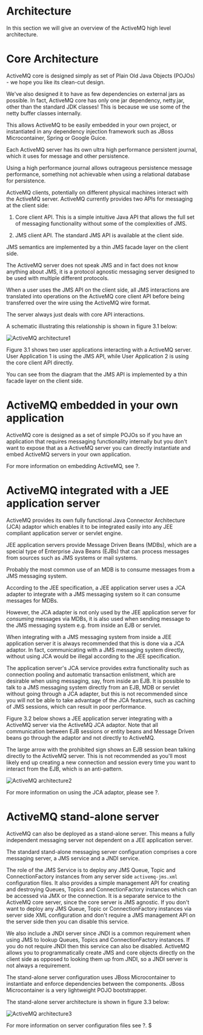Architecture
============

In this section we will give an overview of the ActiveMQ high level
architecture.

Core Architecture
=================

ActiveMQ core is designed simply as set of Plain Old Java Objects
(POJOs) - we hope you like its clean-cut design.

We've also designed it to have as few dependencies on external jars as
possible. In fact, ActiveMQ core has only one jar dependency, netty.jar,
other than the standard JDK classes! This is because we use some of the
netty buffer classes internally.

This allows ActiveMQ to be easily embedded in your own project, or
instantiated in any dependency injection framework such as JBoss
Microcontainer, Spring or Google Guice.

Each ActiveMQ server has its own ultra high performance persistent
journal, which it uses for message and other persistence.

Using a high performance journal allows outrageous persistence message
performance, something not achievable when using a relational database
for persistence.

ActiveMQ clients, potentially on different physical machines interact
with the ActiveMQ server. ActiveMQ currently provides two APIs for
messaging at the client side:

1.  Core client API. This is a simple intuitive Java API that allows the
    full set of messaging functionality without some of the complexities
    of JMS.

2.  JMS client API. The standard JMS API is available at the client
    side.

JMS semantics are implemented by a thin JMS facade layer on the client
side.

The ActiveMQ server does not speak JMS and in fact does not know
anything about JMS, it is a protocol agnostic messaging server designed
to be used with multiple different protocols.

When a user uses the JMS API on the client side, all JMS interactions
are translated into operations on the ActiveMQ core client API before
being transferred over the wire using the ActiveMQ wire format.

The server always just deals with core API interactions.

A schematic illustrating this relationship is shown in figure 3.1 below:

![ActiveMQ architecture1](images/architecture1.jpg)

Figure 3.1 shows two user applications interacting with a ActiveMQ
server. User Application 1 is using the JMS API, while User Application
2 is using the core client API directly.

You can see from the diagram that the JMS API is implemented by a thin
facade layer on the client side.

ActiveMQ embedded in your own application
=========================================

ActiveMQ core is designed as a set of simple POJOs so if you have an
application that requires messaging functionality internally but you
don't want to expose that as a ActiveMQ server you can directly
instantiate and embed ActiveMQ servers in your own application.

For more information on embedding ActiveMQ, see ?.

ActiveMQ integrated with a JEE application server
=================================================

ActiveMQ provides its own fully functional Java Connector Architecture
(JCA) adaptor which enables it to be integrated easily into any JEE
compliant application server or servlet engine.

JEE application servers provide Message Driven Beans (MDBs), which are a
special type of Enterprise Java Beans (EJBs) that can process messages
from sources such as JMS systems or mail systems.

Probably the most common use of an MDB is to consume messages from a JMS
messaging system.

According to the JEE specification, a JEE application server uses a JCA
adapter to integrate with a JMS messaging system so it can consume
messages for MDBs.

However, the JCA adapter is not only used by the JEE application server
for *consuming* messages via MDBs, it is also used when sending message
to the JMS messaging system e.g. from inside an EJB or servlet.

When integrating with a JMS messaging system from inside a JEE
application server it is always recommended that this is done via a JCA
adaptor. In fact, communicating with a JMS messaging system directly,
without using JCA would be illegal according to the JEE specification.

The application server's JCA service provides extra functionality such
as connection pooling and automatic transaction enlistment, which are
desirable when using messaging, say, from inside an EJB. It is possible
to talk to a JMS messaging system directly from an EJB, MDB or servlet
without going through a JCA adapter, but this is not recommended since
you will not be able to take advantage of the JCA features, such as
caching of JMS sessions, which can result in poor performance.

Figure 3.2 below shows a JEE application server integrating with a
ActiveMQ server via the ActiveMQ JCA adaptor. Note that all
communication between EJB sessions or entity beans and Message Driven
beans go through the adaptor and not directly to ActiveMQ.

The large arrow with the prohibited sign shows an EJB session bean
talking directly to the ActiveMQ server. This is not recommended as
you'll most likely end up creating a new connection and session every
time you want to interact from the EJB, which is an anti-pattern.

![ActiveMQ architecture2](images/architecture2.jpg)

For more information on using the JCA adaptor, please see ?.

ActiveMQ stand-alone server
===========================

ActiveMQ can also be deployed as a stand-alone server. This means a
fully independent messaging server not dependent on a JEE application
server.

The standard stand-alone messaging server configuration comprises a core
messaging server, a JMS service and a JNDI service.

The role of the JMS Service is to deploy any JMS Queue, Topic and
ConnectionFactory instances from any server side `activemq-jms.xml`
configuration files. It also provides a simple management API for
creating and destroying Queues, Topics and ConnectionFactory instances
which can be accessed via JMX or the connection. It is a separate
service to the ActiveMQ core server, since the core server is JMS
agnostic. If you don't want to deploy any JMS Queue, Topic or
ConnectionFactory instances via server side XML configuration and don't
require a JMS management API on the server side then you can disable
this service.

We also include a JNDI server since JNDI is a common requirement when
using JMS to lookup Queues, Topics and ConnectionFactory instances. If
you do not require JNDI then this service can also be disabled. ActiveMQ
allows you to programmatically create JMS and core objects directly on
the client side as opposed to looking them up from JNDI, so a JNDI
server is not always a requirement.

The stand-alone server configuration uses JBoss Microcontainer to
instantiate and enforce dependencies between the components. JBoss
Microcontainer is a very lightweight POJO bootstrapper.

The stand-alone server architecture is shown in figure 3.3 below:

![ActiveMQ architecture3](images/architecture3.jpg)

For more information on server configuration files see ?. \$
